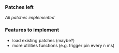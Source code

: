 ### Patches left
*All patches implemented*

### Features to implement
- load existing patches (maybe?)
- more utilities functions (e.g. trigger pin every n ms)
